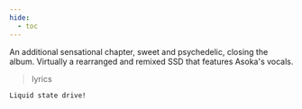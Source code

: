 ```yaml
---
hide:
  - toc
---
```


An additional sensational chapter, sweet and psychedelic, closing the album. Virtually a rearranged and remixed SSD that features Asoka's vocals.

> lyrics

    Liquid state drive!